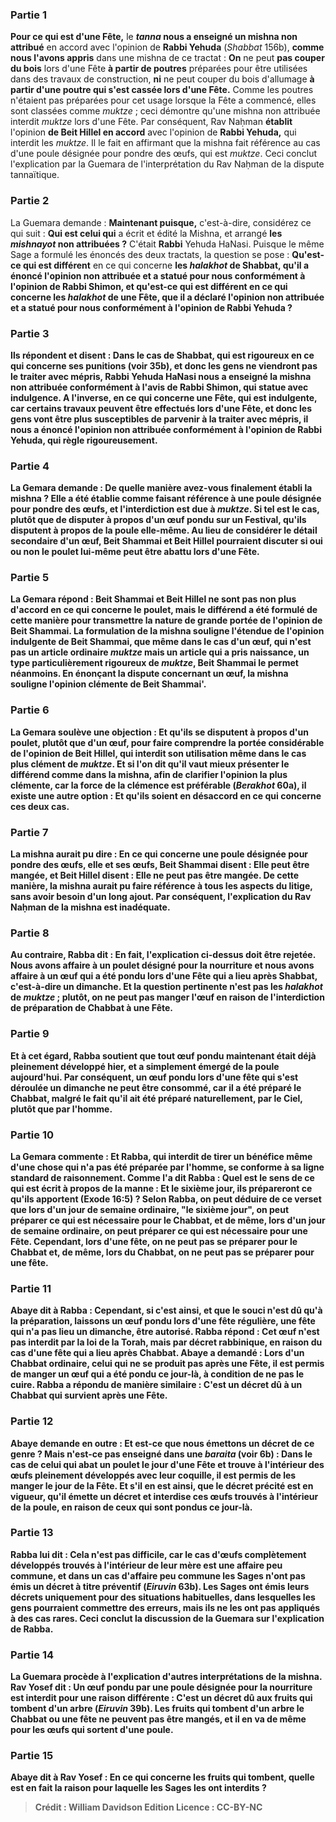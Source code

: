 
### Partie 1
<b>Pour ce qui est d'une Fête,</b> le <b><i>tanna</i> nous a enseigné un mishna non attribué</b> en accord avec</b> l'opinion de <b>Rabbi Yehuda</b> (<i>Shabbat</i> 156b), <b>comme nous l'avons appris</b> dans une mishna de ce tractat : <b>On</b> ne peut <b>pas couper du bois</b> lors d'une Fête <b>à partir de poutres</b> préparées pour être utilisées dans des travaux de construction, <b>ni</b> ne peut couper du bois d'allumage <b>à partir d'une poutre qui s'est cassée lors d'une Fête.</b> Comme les poutres n'étaient pas préparées pour cet usage lorsque la Fête a commencé, elles sont classées comme <i>muktze</i> ; ceci démontre qu'une mishna non attribuée interdit <i>muktze</i> lors d'une Fête. Par conséquent, Rav Naḥman <b>établit</b> l'opinion <b>de Beit Hillel en accord</b> avec l'opinion de <b>Rabbi Yehuda,</b> qui interdit les <i>muktze</i>. Il le fait en affirmant que la mishna fait référence au cas d'une poule désignée pour pondre des œufs, qui est <i>muktze</i>. Ceci conclut l'explication par la Guemara de l'interprétation du Rav Naḥman de la dispute tannaïtique.

### Partie 2
La Guemara demande : <b>Maintenant puisque,</b> c'est-à-dire, considérez ce qui suit : <b>Qui est celui qui</b> a écrit et édité la Mishna, et arrangé <b>les <i>mishnayot</i> non attribuées ?</b> C'était <b>Rabbi</b> Yehuda HaNasi. Puisque le même Sage a formulé les énoncés des deux tractats, la question se pose : <b>Qu'est-ce qui est différent</b> en ce qui concerne <b>les <i>halakhot</i> de <b>Shabbat, qu'il <b>a énoncé l'opinion non attribuée</b> et a statué <b>pour nous conformément</b> à l'opinion de <b>Rabbi Shimon, et qu'est-ce qui est différent</b> en ce qui concerne <b>les <i>halakhot</i> de <b>une Fête, que</b> il a <b>déclaré l'opinion non attribuée</b> et a statué <b>pour nous conformément</b> à l'opinion de <b>Rabbi Yehuda ? </b>

### Partie 3
<b>Ils</b> répondent et <b>disent :</b> Dans le cas de <b>Shabbat, qui est rigoureux</b> en ce qui concerne ses punitions (voir 35b), <b>et</b> donc les gens <b>ne viendront pas le traiter avec mépris,</b> Rabbi Yehuda HaNasi <b>nous a enseigné la mishna non attribuée</b> conformément</b> à l'avis de <b>Rabbi Shimon, qui statue avec indulgence. </b> A l'inverse, en ce qui concerne <b>une Fête, qui est indulgente,</b> car certains travaux peuvent être effectués lors d'une Fête, <b>et</b> donc les gens <b>vont</b> être plus susceptibles de <b>parvenir à la traiter avec mépris,</b> il nous a <b>énoncé l'opinion non attribuée conformément</b> à l'opinion de <b>Rabbi Yehuda, qui règle rigoureusement.</b>

### Partie 4
La Gemara demande : <b>De quelle</b> manière <b>avez-vous</b> finalement <b>établi</b> la mishna ? Elle a été établie comme faisant référence <b>à une poule désignée pour pondre des œufs, et</b> l'interdiction est <b>due à <i>muktze</i>. Si tel est le cas, plutôt que de disputer à propos d'un œuf</b> pondu sur un Festival, <b>qu'ils disputent à propos</b> de la <b>poule</b> elle-même. Au lieu de considérer le détail secondaire d'un œuf, Beit Shammai et Beit Hillel pourraient discuter si oui ou non le poulet lui-même peut être abattu lors d'une Fête.

### Partie 5
La Gemara répond : Beit Shammai et Beit Hillel ne sont pas non plus d'accord en ce qui concerne le poulet, mais le différend a été formulé de cette manière <b>pour transmettre la nature de grande portée de</b> l'opinion de <b>Beit Shammai. </b> La formulation de la mishna souligne l'étendue de l'opinion indulgente de Beit Shammai, <b>que</b> même <b>dans le cas</b> d'un œuf, qui n'est pas un article ordinaire <i>muktze</i> mais un article qui <b>a pris naissance,</b> un type particulièrement rigoureux de <i>muktze</i>, Beit Shammai le <b>permet néanmoins</b>. En énonçant la dispute concernant un œuf, la mishna souligne l'opinion clémente de Beit Shammai'.

### Partie 6
La Gemara soulève une objection : <b>Et qu'ils se disputent à propos d'un poulet,</b> plutôt que d'un œuf, <b>pour faire comprendre la portée considérable de</b> l'opinion de <b>Beit Hillel, qui interdit</b> son utilisation <b>même</b> dans le cas plus clément <b>de <i>muktze</i>. Et si l'on dit</b> qu'il vaut mieux présenter le différend comme dans la mishna, afin de clarifier l'opinion la plus clémente, car <b>la force de la clémence est préférable</b> (<i>Berakhot</i> 60a), il existe une autre option : <b>Et qu'ils soient en désaccord en ce qui concerne ces deux</b> cas.

### Partie 7
La mishna aurait pu dire : En ce qui concerne <b>une poule désignée pour pondre des œufs, elle et ses œufs, Beit Shammai disent : Elle peut être mangée, et Beit Hillel disent : Elle ne peut pas être mangée.</b> De cette manière, la mishna aurait pu faire référence à tous les aspects du litige, sans avoir besoin d'un long ajout. Par conséquent, l'explication du Rav Naḥman de la mishna est inadéquate.

### Partie 8
<b>Au contraire, Rabba dit : En fait,</b> l'explication ci-dessus doit être rejetée. <b>Nous avons affaire à un poulet désigné pour la nourriture et nous avons affaire</b> à un œuf qui a été pondu <b>lors d'une Fête qui a lieu après Shabbat,</b> c'est-à-dire un dimanche. <b>Et</b> la question pertinente n'est pas les <i>halakhot</i> de <i>muktze</i> ; plutôt, on ne peut pas manger l'œuf <b>en raison</b> de l'interdiction de <b>préparation</b> de Chabbat à une Fête.

### Partie 9
<b>Et</b> à cet égard, <b>Rabba soutient</b> que <b>tout œuf pondu maintenant était</b> déjà <b>pleinement développé hier,</b> et a simplement émergé de la poule aujourd'hui. Par conséquent, un œuf pondu lors d'une fête qui s'est déroulée un dimanche ne peut être consommé, car il a été préparé le Chabbat, malgré le fait qu'il ait été préparé naturellement, par le Ciel, plutôt que par l'homme.

### Partie 10
La Gemara commente : <b>Et Rabba,</b> qui interdit de tirer un bénéfice même d'une chose qui n'a pas été préparée par l'homme, se conforme <b>à sa ligne standard de <b>raisonnement</b>. Comme l'a dit Rabba : Quel est</b> le sens de ce <b>qui est écrit</b> à propos de la manne : <b>Et le sixième jour, ils prépareront ce qu'ils apportent</b> (Exode 16:5) ? Selon Rabba, on peut déduire de ce verset que lors d'un <b>jour de semaine ordinaire,</b> "le sixième jour", <b>on</b> peut <b>préparer</b> ce qui est nécessaire <b>pour le Chabbat, et</b> de même, lors d'un <b>jour de semaine ordinaire, on</b> peut <b>préparer</b> ce qui est nécessaire <b>pour une Fête. </b>Cependant, lors d'une fête, on ne peut pas se préparer pour le Chabbat et, de même, lors du Chabbat, on ne peut pas se préparer pour une fête.

### Partie 11
<b>Abaye dit à</b> Rabba : <b>Cependant, si</b> c'est <b>ainsi,</b> et que le souci n'est dû qu'à la préparation, <b>laissons</b> un œuf pondu lors d'une <b>fête régulière,</b> une fête qui n'a pas lieu un dimanche, <b>être autorisé.</b> Rabba répond : Cet œuf n'est pas interdit par la loi de la Torah, mais par <b>décret rabbinique, en raison</b> du cas d'une <b>fête</b> qui a lieu <b>après Chabbat.</b> Abaye a demandé : Lors d'un <b>Chabbat ordinaire,</b> celui qui ne se produit pas après une Fête, <b>il est <b>permis</b> de manger un œuf qui a été pondu ce jour-là, à condition de ne pas le cuire. Rabba a répondu de manière similaire : C'est <b>un décret dû à un Chabbat</b> qui survient <b>après une Fête.</b>

### Partie 12
Abaye demande en outre : <b>Et est-ce que nous émettons un décret</b> de ce genre ? <b>Mais n'est-ce pas enseigné</b> dans une <i>baraita</i> (voir 6b) : Dans le cas de <b>celui qui abat un poulet</b> le jour d'une Fête <b>et trouve à l'intérieur des œufs</b> pleinement développés avec leur coquille, <b>il est permis de les manger le jour de la Fête. Et s'il en est ainsi,</b> que le décret précité est en vigueur, <b>qu'il émette un décret</b> et interdise ces œufs trouvés à l'intérieur de la poule, <b>en raison de ceux qui sont pondus ce jour-là.</b>

### Partie 13
Rabba <b>lui dit :</b> Cela n'est pas difficile, car le cas d'œufs <b>complètement développés</b> trouvés <b>à l'intérieur de leur mère est une affaire peu commune, et</b> dans un cas d'affaire <b>peu commune les Sages n'ont pas émis un décret</b> à titre préventif (<i>Eiruvin</i> 63b). Les Sages ont émis leurs décrets uniquement pour des situations habituelles, dans lesquelles les gens pourraient commettre des erreurs, mais ils ne les ont pas appliqués à des cas rares. Ceci conclut la discussion de la Guemara sur l'explication de Rabba.

### Partie 14
La Guemara procède à l'explication d'autres interprétations de la mishna. <b>Rav Yosef dit :</b> Un œuf pondu par une poule désignée pour la nourriture est interdit pour une raison différente : C'est <b>un décret dû aux fruits qui tombent</b> d'un arbre (<i>Eiruvin</i> 39b). Les fruits qui tombent d'un arbre le Chabbat ou une fête ne peuvent pas être mangés, et il en va de même pour les œufs qui sortent d'une poule.

### Partie 15
<b>Abaye dit à</b> Rav Yosef : En ce qui concerne les <b>fruits qui tombent, quelle</b> est en fait la <b>raison</b> pour laquelle les Sages les ont interdits ?

>Crédit : William Davidson Edition
>Licence : CC-BY-NC